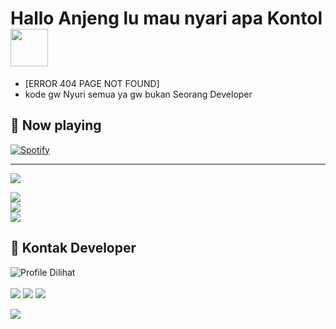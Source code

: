 # Hallo Anjeng lu mau nyari apa Kontol <img src="https://i.pinimg.com/originals/01/63/6c/01636c5434cd0462086620c60fdfec16.gif" width="60px">


<!-- Your badges
You can use the website to generate badges: https://shields.io/
-->


 -  [ERROR 404 PAGE NOT FOUND]  <br>
 -  kode gw Nyuri semua ya gw bukan Seorang Developer


## 🎵 Now playing

[![Spotify](https://spotify-readme-new-lyart.vercel.app/api?theme=dark&rainbow=true&scan=true)](https://open.spotify.com/album/3tklE2Fgw1hCIUstIwPBJF)

---

<img src="https://user-images.githubusercontent.com/73097560/115834477-dbab4500-a447-11eb-908a-139a6edaec5c.gif">

![](https://github-readme-stats.vercel.app/api?username=fadhilarab47&theme=dark&hide_border=false&include_all_commits=true&count_private=false)<br/>
![](https://github-readme-streak-stats.herokuapp.com/?user=fadhilarab47&theme=dark&hide_border=false)<br/>
![](https://github-readme-stats.vercel.app/api/top-langs/?username=meisyarobot&theme=dark&hide_border=false&include_all_commits=true&count_private=false&layout=compact)


<!-- Proudly created with GPRM ( https://gprm.itsvg.in ) -->

 ## 📲 Kontak Developer
![Profile Dilihat](https://komarev.com/ghpvc/?username=meisyarobot&color=blue&style=plastic&label=Profile+[9802])
<br>
<br>
<a href="https://github.com/meisyarobot"><img src="https://img.shields.io/badge/GitHub-Follow%20on%20GitHub-inactive.svg?logo=github"></a> <a href="https://t.me/boyschell"><img src="https://img.shields.io/badge/Telegram-Find%20Me%20on%20Telegram-blue.svg?logo=telegram"></a> <a href="https://instagram.com/boys_chell"><img src="https://img.shields.io/badge/Instagram-Follow%20on%20Instagram-red.svg?logo=instagram"></a></p>
>
<img src="https://user-images.githubusercontent.com/73097560/115834477-dbab4500-a447-11eb-908a-139a6edaec5c.gif">
